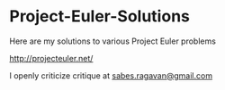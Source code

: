 Project-Euler-Solutions
=======================

Here are my solutions to various Project Euler problems

http://projecteuler.net/

I openly criticize critique at sabes.ragavan@gmail.com
